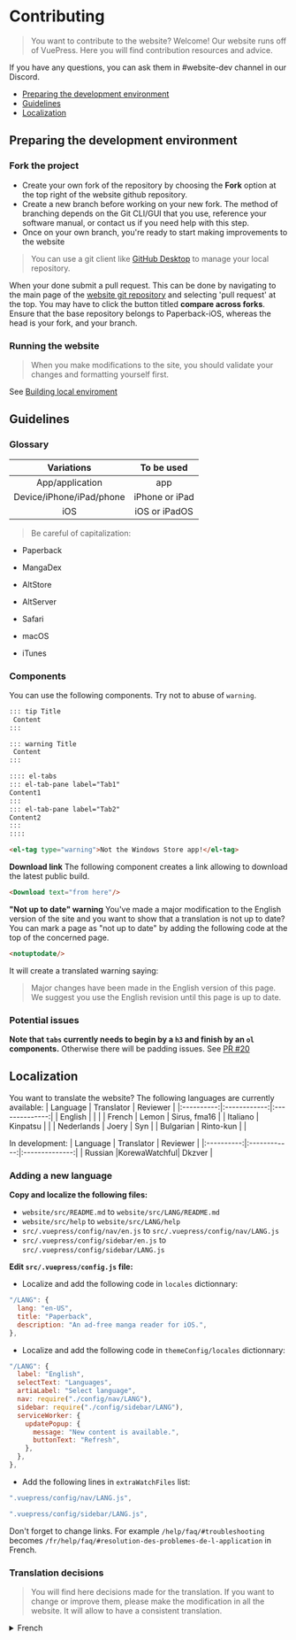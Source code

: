 # Contributing

> You want to contribute to the website? Welcome!
> Our website runs off of VuePress. Here you will find contribution resources and advice.

If you have any questions, you can ask them in #website-dev channel in our Discord.

 * [Preparing the development environment](#preparing-the-development-environment)
 * [Guidelines](#guidelines-1)
 * [Localization](#localization)

## Preparing the development environment
### Fork the project
* Create your own fork of the repository by choosing the **Fork** option at the top right of the website github repository.
* Create a new branch before working on your new fork. The method of branching depends on the Git CLI/GUI that you use, reference your software manual, or contact us if you need help with this step.
* Once on your own branch, you're ready to start making improvements to the website

> You can use a git client like [GitHub Desktop](https://desktop.github.com/) to manage your local repository.

When your done submit a pull request. This can be done by navigating to the main page of the [website git repository](https://github.com/Paperback-iOS/website) and selecting 'pull request' at the top.  You may have to click the button titled **compare across forks**. Ensure that the base repository belongs to Paperback-iOS, whereas the head is your fork, and your branch.

### Running the website
> When you make modifications to the site, you should validate your changes and formatting yourself first.

See [Building local enviroment](https://github.com/Paperback-iOS/website#building-local-enviroment)

## Guidelines
### Glossary

| Variations               | To be used     |
|:------------------------:|:--------------:|
| App/application          | app            |
| Device/iPhone/iPad/phone | iPhone or iPad |
| iOS                      | iOS or iPadOS  |

> Be careful of capitalization:

* Paperback
* MangaDex

* AltStore
* AltServer

* Safari
* macOS
* iTunes

### Components
You can use the following components. Try not to abuse of `warning`.
```markdown
::: tip Title
 Content
:::
```
```markdown
::: warning Title
 Content
:::
```
```markdown
:::: el-tabs
::: el-tab-pane label="Tab1"
Content1
:::
::: el-tab-pane label="Tab2"
Content2
:::
::::
```
```html
<el-tag type="warning">Not the Windows Store app!</el-tag>
```

**Download link**
The following component creates a link allowing to download the latest public build.
```html
<Download text="from here"/>
```

**"Not up to date" warning**
You've made a major modification to the English version of the site and you want to show that a translation is not up to date? You can mark a page as "not up to date" by adding the following code at the top of the concerned page.
```html
<notuptodate/>
```
It will create a translated warning saying:
> Major changes have been made in the English version of this page. We suggest you use the English revision until this page is up to date.

### Potential issues
**Note that `tabs` currently needs to begin by a `h3` and finish by an `ol` components.** 
Otherwise there will be padding issues. See [PR #20](https://github.com/Paperback-iOS/website/pull/20)

## Localization
You want to translate the website?
The following languages are currently available:
|  Language  |  Translator  |    Reviewer    |
|:----------:|:------------:|:--------------:|
|   English  |              |                |
|   French   |     Lemon    |  Sirus, fma16  |
|  Italiano  |   Kinpatsu   |                |
| Nederlands |     Joery    |       Syn      |
| Bulgarian  |   Rinto-kun  |                |


In development: 
|  Language  |  Translator  |    Reviewer    |
|:----------:|:------------:|:--------------:|
|  Russian   |KorewaWatchful|     Dkzver     |

### Adding a new language
**Copy and localize the following files:**
 * `website/src/README.md` to `website/src/LANG/README.md`
 * `website/src/help` to `website/src/LANG/help`
 * `src/.vuepress/config/nav/en.js` to `src/.vuepress/config/nav/LANG.js`
 * `src/.vuepress/config/sidebar/en.js` to `src/.vuepress/config/sidebar/LANG.js`

**Edit `src/.vuepress/config.js` file:**
 * Localize and add the following code in `locales` dictionnary:
```js
"/LANG": {
  lang: "en-US",
  title: "Paperback",
  description: "An ad-free manga reader for iOS.",
},
```
 * Localize and add the following code in `themeConfig/locales` dictionnary:
```js
"/LANG": {
  label: "English",
  selectText: "Languages",
  artiaLabel: "Select language",
  nav: require("./config/nav/LANG"),
  sidebar: require("./config/sidebar/LANG"),
  serviceWorker: {
    updatePopup: {
      message: "New content is available.",
      buttonText: "Refresh",
    },
  },
},
```
 * Add the following lines in `extraWatchFiles` list:
```js
".vuepress/config/nav/LANG.js",
```
```js
".vuepress/config/sidebar/LANG.js",
```

Don't forget to change links. For example `/help/faq/#troubleshooting` becomes `/fr/help/faq/#resolution-des-problemes-de-l-application` in French.

### Translation decisions
> You will find here decisions made for the translation. 
> If you want to change or improve them, please make the modification in all the website. It will allow to have a consistent translation.

<details>
  <summary>French</summary>
  
  * "An ad-free manga reader for iOS. " : "Une application pour lire des manga, sur iOS, sans publicités"
  * "Getting started" : "Démarrer"
  
  * "Patron" : "Supporter sur Patreon"
  
  * "Public build" : "version accessible au publique"
  * "Full release" : "publication définitive"
  
  * Ponctuation: use `’`
</details>
